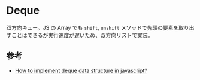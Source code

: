 # Deque

双方向キュー。JS の Array でも `shift`, `unshift` メソッドで先頭の要素を取り出すことはできるが実行速度が遅いため、双方向リストで実装。

## 参考

- [How to implement deque data structure in javascript?](https://stackoverflow.com/a/60055110)
